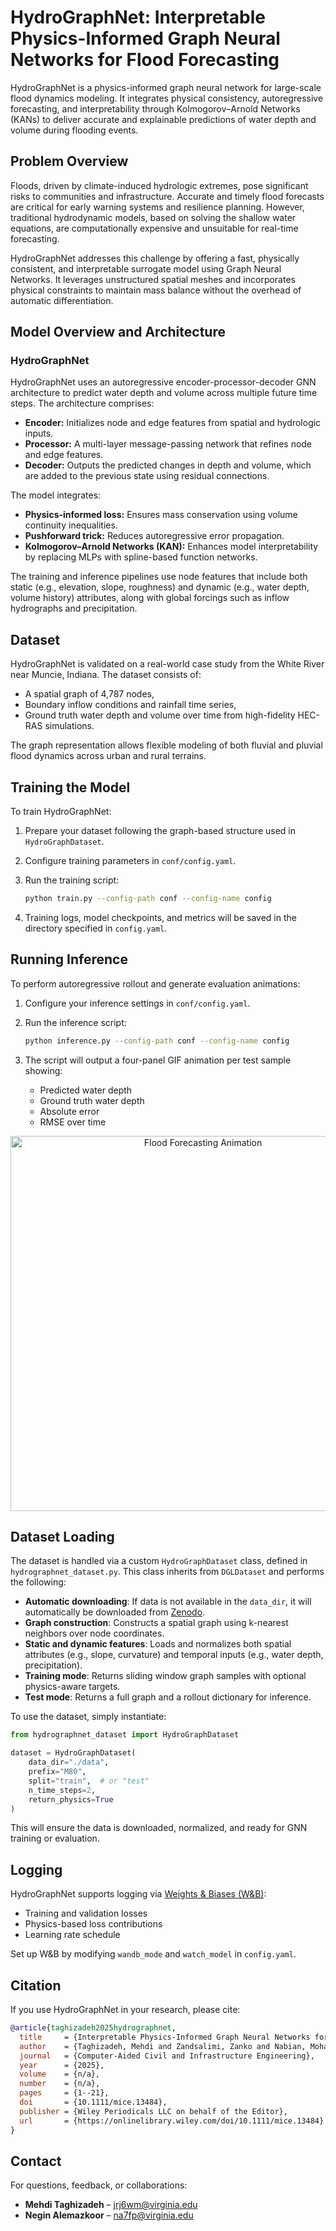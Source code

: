 # HydroGraphNet: Interpretable Physics-Informed Graph Neural Networks for Flood Forecasting

HydroGraphNet is a physics-informed graph neural network for large-scale flood dynamics modeling. It integrates physical consistency, autoregressive forecasting, and interpretability through Kolmogorov–Arnold Networks (KANs) to deliver accurate and explainable predictions of water depth and volume during flooding events.

## Problem Overview

Floods, driven by climate-induced hydrologic extremes, pose significant risks to communities and infrastructure. Accurate and timely flood forecasts are critical for early warning systems and resilience planning. However, traditional hydrodynamic models, based on solving the shallow water equations, are computationally expensive and unsuitable for real-time forecasting.

HydroGraphNet addresses this challenge by offering a fast, physically consistent, and interpretable surrogate model using Graph Neural Networks. It leverages unstructured spatial meshes and incorporates physical constraints to maintain mass balance without the overhead of automatic differentiation.

## Model Overview and Architecture

### HydroGraphNet

HydroGraphNet uses an autoregressive encoder-processor-decoder GNN architecture to predict water depth and volume across multiple future time steps. The architecture comprises:

- **Encoder:** Initializes node and edge features from spatial and hydrologic inputs.
- **Processor:** A multi-layer message-passing network that refines node and edge features.
- **Decoder:** Outputs the predicted changes in depth and volume, which are added to the previous state using residual connections.

The model integrates:
- **Physics-informed loss:** Ensures mass conservation using volume continuity inequalities.
- **Pushforward trick:** Reduces autoregressive error propagation.
- **Kolmogorov–Arnold Networks (KAN):** Enhances model interpretability by replacing MLPs with spline-based function networks.

The training and inference pipelines use node features that include both static (e.g., elevation, slope, roughness) and dynamic (e.g., water depth, volume history) attributes, along with global forcings such as inflow hydrographs and precipitation.

## Dataset

HydroGraphNet is validated on a real-world case study from the White River near Muncie, Indiana. The dataset consists of:
- A spatial graph of 4,787 nodes,
- Boundary inflow conditions and rainfall time series,
- Ground truth water depth and volume over time from high-fidelity HEC-RAS simulations.

The graph representation allows flexible modeling of both fluvial and pluvial flood dynamics across urban and rural terrains.

## Training the Model

To train HydroGraphNet:

1. Prepare your dataset following the graph-based structure used in `HydroGraphDataset`.

2. Configure training parameters in `conf/config.yaml`.

3. Run the training script:

    ```bash
    python train.py --config-path conf --config-name config
    ```

4. Training logs, model checkpoints, and metrics will be saved in the directory specified in `config.yaml`.

## Running Inference

To perform autoregressive rollout and generate evaluation animations:

1. Configure your inference settings in `conf/config.yaml`.

2. Run the inference script:

    ```bash
    python inference.py --config-path conf --config-name config
    ```

3. The script will output a four-panel GIF animation per test sample showing:
    - Predicted water depth
    - Ground truth water depth
    - Absolute error
    - RMSE over time

<p align="center">
  <img src="../../../../docs/img/hydrographnet.gif" alt="Flood Forecasting Animation" width="600"/>
</p>

## Dataset Loading

The dataset is handled via a custom `HydroGraphDataset` class, defined in `hydrographnet_dataset.py`. This class inherits from `DGLDataset` and performs the following:

- **Automatic downloading**: If data is not available in the `data_dir`, it will automatically be downloaded from [Zenodo](https://zenodo.org/record/14969507).
- **Graph construction**: Constructs a spatial graph using k-nearest neighbors over node coordinates.
- **Static and dynamic features**: Loads and normalizes both spatial attributes (e.g., slope, curvature) and temporal inputs (e.g., water depth, precipitation).
- **Training mode**: Returns sliding window graph samples with optional physics-aware targets.
- **Test mode**: Returns a full graph and a rollout dictionary for inference.

To use the dataset, simply instantiate:

```python
from hydrographnet_dataset import HydroGraphDataset

dataset = HydroGraphDataset(
    data_dir="./data",
    prefix="M80",
    split="train",  # or "test"
    n_time_steps=2,
    return_physics=True
)
```

This will ensure the data is downloaded, normalized, and ready for GNN training or evaluation.

## Logging

HydroGraphNet supports logging via [Weights & Biases (W&B)](https://wandb.ai/):
- Training and validation losses
- Physics-based loss contributions
- Learning rate schedule

Set up W&B by modifying `wandb_mode` and `watch_model` in `config.yaml`.

## Citation

If you use HydroGraphNet in your research, please cite:

```bibtex
@article{taghizadeh2025hydrographnet,
  title     = {Interpretable Physics-Informed Graph Neural Networks for Flood Forecasting},
  author    = {Taghizadeh, Mehdi and Zandsalimi, Zanko and Nabian, Mohammad Amin and Shafiee-Jood, Majid and Alemazkoor, Negin},
  journal   = {Computer-Aided Civil and Infrastructure Engineering},
  year      = {2025},
  volume    = {n/a},
  number    = {n/a},
  pages     = {1--21},
  doi       = {10.1111/mice.13484},
  publisher = {Wiley Periodicals LLC on behalf of the Editor},
  url       = {https://onlinelibrary.wiley.com/doi/10.1111/mice.13484}
}
```

## Contact

For questions, feedback, or collaborations:

- **Mehdi Taghizadeh** – jrj6wm@virginia.edu  
- **Negin Alemazkoor** – na7fp@virginia.edu
